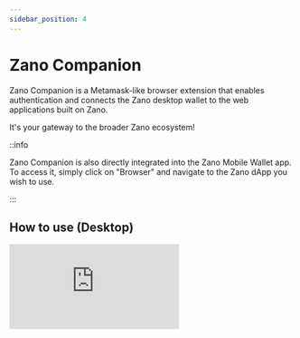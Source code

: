 ```yaml
---
sidebar_position: 4
---
```


# Zano Companion

Zano Companion is a Metamask-like browser extension that enables authentication and connects the Zano desktop wallet to the web applications built on Zano.

It's your gateway to the broader Zano ecosystem!

::info

Zano Companion is also directly integrated into the Zano Mobile Wallet app. To access it, simply click on "Browser" and navigate to the Zano dApp you wish to use.

:::

## How to use (Desktop)

<div style={{ position: 'relative', paddingBottom: '56.25%', height: 0 }}>
  <iframe
    src="https://www.youtube.com/embed/bVuuYOduZvE"
    title="YouTube video player"
    style={{ 
     position: 'absolute', 
     top: 0, 
     left: 0, 
     width: '100%', 
     height: '100%' 
    }}
    frameBorder="0"
    allow="accelerometer; autoplay; clipboard-write; encrypted-media; gyroscope; picture-in-picture; web-share"
    allowFullScreen
  />
</div>

1. First, open your Zano desktop wallet, and wait until it finishes syncing the blockchain.

2. Go to settings, and flip the "Zano Companion" switch. If you haven't set up a master password yet, it will ask you to create a new one in the fields below.

3. Right-click to copy the secret that will be displayed.

   ![Zano wallet secret](/img/use/companion/comp_secret.png)

4. Open your browser and install the Zano Companion extension from the Chrome Web Store.[ \[Here\]](https://chromewebstore.google.com/detail/zano-companion/akcgnllhhhkcpmlenfpicmcpgfpindlb)

5. Click on the extension, and paste the secret you copied in the appropriate field, as well as the password that you will use to log in to the Companion.

6. You can now register an[ alias](https://docs.zano.org/docs/learn/zano-features/overview#aliases) if you haven't done so already, this will be displayed as your identity when using the Zano ecosystem.

   ![Companion extension showcase](/img/use/companion/companion.png)

7. To connect to a Zano web application, simply click on its "Connect Wallet" button and select Zano Extension if asked.

   ![connect wallet pop-up](/img/use/companion/connect_wallet.png)

8. A popup will appear on the Companion to authorize the connection, you will only need to this on the first time.

   ![Sign request pop-up in Zano Companion](/img/use/companion/sign_request.png)

**And that's it! Welcome to the Zano Ecosystem!**
